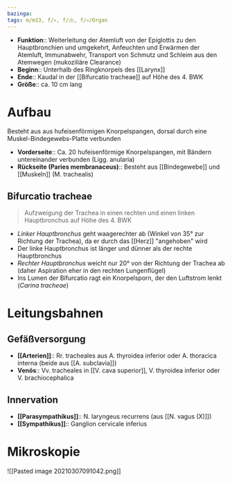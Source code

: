 ```yaml
---
bazinga: 
tags: m/m13, f/💀, f/🫁, f/💀/Organ
---
```

- **Funktion**:: Weiterleitung der Atemluft von der Epiglottis zu den Hauptbronchien und umgekehrt, Anfeuchten und Erwärmen der Atemluft, Immunabwehr, Transport von Schmutz und Schleim aus den Atemwegen (mukoziliäre Clearance)
- **Beginn**:: Unterhalb des Ringknorpels des [[Larynx]]
- **Ende**:: Kaudal in der [[Bifurcatio tracheae]] auf Höhe des 4. BWK
- **Größe**:: ca. 10 cm lang

# Aufbau
Besteht aus aus hufeisenförmigen Knorpelspangen, dorsal durch eine Muskel-Bindegewebs-Platte verbunden 
- **Vorderseite**:: Ca. 20 hufeisenförmige Knorpelspangen, mit Bändern untereinander verbunden (Ligg. anularia)
- **Rückseite (Paries membranaceus)**:: Besteht aus [[Bindegewebe]] und [[Muskeln]] (M. trachealis)
## Bifurcatio tracheae
> Aufzweigung der Trachea in einen rechten und einen linken Hauptbronchus auf Höhe des 4. BWK

- *Linker Hauptbronchus* geht waagerechter ab (Winkel von 35° zur Richtung der Trachea), da er durch das [[Herz]] "angehoben" wird
- Der linke Hauptbronchus ist länger und dünner als der rechte Hauptbronchus
- *Rechter Hauptbronchus* weicht nur  20° von der Richtung der Trachea ab (daher Aspiration eher in den rechten Lungenflügel)
- Ins Lumen der Bifurcatio ragt ein Knorpelsporn, der den Luftstrom lenkt (*Carina tracheae*)

# Leitungsbahnen
## Gefäßversorgung
- **[[Arterien]]**:: Rr. tracheales aus A. thyroidea inferior oder A. thoracica interna (beide aus [[A. subclavia]])
 - **Venös**:: Vv. tracheales in [[V. cava superior]], V. thyroidea inferior oder V. brachiocephalica

## Innervation
- **[[Parasympathikus]]**:: N. laryngeus recurrens (aus [[N. vagus (X)]])
- **[[Sympathikus]]**:: Ganglion cervicale inferius

# Mikroskopie
![[Pasted image 20210307091042.png]]


